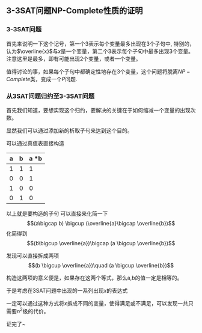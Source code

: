 ## 3-3SAT问题NP-Complete性质的证明
### 3-3SAT问题
首先来说明一下这个记号，第一个$3$表示每个变量最多出现在$3$个子句中, 特别的，认为$\overline{x}$与$x$是一个变量，第二个$3$表示每个子句中最多出现3个变量。注意这里是最多，即有可能出现2个变量，或者一个变量。

值得讨论的事，如果每个子句中都确定性地存在3个变量，这个问题将脱离$NP-Complete$类，变成一个$P$问题.
### 从3SAT问题归约至3-3SAT问题
首先我们知道，要想实现这个归约，要解决的关键在于如何缩减一个变量的出现次数。

显然我们可以通过添加新的析取子句来达到这个目的。

可以通过真值表直接构造

|a|b|a *b|
|-|-|-|
|1|1|1|
|0|0|1|
|1|0|0|
|0|1|0|


以上就是要构造的子句
可以直接来化简一下
$$(a\bigcap b) \bigcup (\overline{a}\bigcap \overline{b})$$
化简得到
$$(b\bigcup \overline{a})\bigcap (a \bigcup \overline{b})$$

发现可以直接拆成两项
$$(b \bigcup \overline{a})\quad (a \bigcup \overline{b})$$

构造这两项的意义便是，如果存在这两个等式，那么a,b的值一定是相等的。

于是考虑在3SAT问题中出现的一系列出现$x$的表达式

一定可以通过这种方式将$x$拆成不同的变量，使得满足或不满足，可以发现一共只需要$n^2$级的代价。

证完了~
